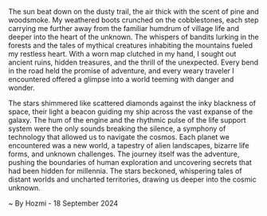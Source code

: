 
The sun beat down on the dusty trail, the air thick with the scent of pine and woodsmoke. My weathered boots crunched on the cobblestones, each step carrying me further away from the familiar humdrum of village life and deeper into the heart of the unknown. The whispers of bandits lurking in the forests and the tales of mythical creatures inhabiting the mountains fueled my restless heart. With a worn map clutched in my hand, I sought out ancient ruins, hidden treasures, and the thrill of the unexpected. Every bend in the road held the promise of adventure, and every weary traveler I encountered offered a glimpse into a world teeming with danger and wonder.

The stars shimmered like scattered diamonds against the inky blackness of space, their light a beacon guiding my ship across the vast expanse of the galaxy.  The hum of the engine and the rhythmic pulse of the life support system were the only sounds breaking the silence, a symphony of technology that allowed us to navigate the cosmos. Each planet we encountered was a new world, a tapestry of alien landscapes, bizarre life forms, and unknown challenges. The journey itself was the adventure, pushing the boundaries of human exploration and uncovering secrets that had been hidden for millennia. The stars beckoned, whispering tales of distant worlds and uncharted territories, drawing us deeper into the cosmic unknown. 

~ By Hozmi - 18 September 2024
